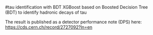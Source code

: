 #tau identification with BDT 
XGBoost based on Boosted Decision Tree (BDT) to identify hadronic decays of tau

The result is published as a detector performance note (DPS) here:
https://cds.cern.ch/record/2727092?ln=en
